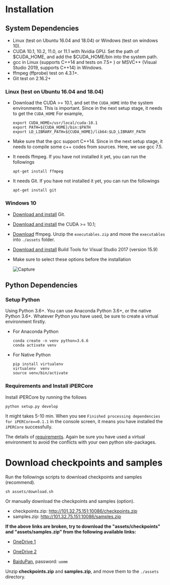# Installation

## System Dependencies
 - Linux (test on Ubuntu 16.04 and 18.04) or Windows (test on windows 10).
 - CUDA 10.1, 10.2, 11.0, or 11.1 with Nvidia GPU. Set the path of $CUDA_HOME, and add the $CUDA_HOME/bin into the system path. 
 - gcc in Linux (supports C++14 and tests on 7.5+ ) or MSVC++ (Visual Studio 2019, supports C++14) in Windows.
 - ffmpeg (ffprobe) test on 4.3.1+.
 - Git test on 2.16.2+
 
 
### Linux (test on Ubuntu 16.04 and 18.04)
 - Download the CUDA >= 10.1, and set the `CUDA_HOME` into the system environments. This is important.
 Since in the next setup stage, it needs to get the `CUDA_HOME`
 For example,
     ```shell
     export CUDA_HOME=/usr/local/cuda-10.1
     export PATH=${CUDA_HOME}/bin:$PATH
     export LD_LIBRARY_PATH=${CUDA_HOME}/lib64:$LD_LIBRARY_PATH 
     ```
   
 - Make sure that the gcc support C++14. Since in the next setup stage, it needs to compile some c++ codes from sources.
 Here, we use gcc 7.5.
 
 - It needs ffmpeg. If you have not installed it yet, you can run the followings
    ```shell
   apt-get install ffmpeg 
   ```
 - It needs Git. If you have not installed it yet, you can run the followings
    ```shell
   apt-get install git 
   ```
   
### Windows 10
 - [Download and install](https://git-scm.com/download/win) Git. 
 
 - [Download and install](https://docs.nvidia.com/cuda/cuda-installation-guide-microsoft-windows/index.html) the CUDA >= 10.1;
 
 - [Download](http://101.32.75.151:10086/executables.zip) ffmpeg. Unzip the `executables.zip` and move
 the `executables` into `./assets` folder.
 
 - [Download and install](https://visualstudio.microsoft.com/vs/older-downloads) Build Tools for Visual Studio 2017 (version 15.9)
 - Make sure to select these options before the installation <br /> 
 
   ![Capture](https://user-images.githubusercontent.com/34035011/185178759-0def4ea4-c5bc-4469-9cef-7c5cfdfdfb2d.PNG)

   
 
## Python Dependencies

### Setup Python
Using Python 3.6+. You can use Anaconda Python 3.6+, or the native Python 3.6+.
Whatever Python you have used, be sure to create a virtual environment firstly.

 - For Anaconda Python
    ```shell
   conda create -n venv python=3.6.6
   conda activate venv
   
   ```

 
 - For Native Python
   ```shell
   pip install virtualenv
   virtualenv  venv
   source venv/bin/activate
   
   ```
   
### Requirements and Install iPERCore
Install iPERCore by running the follows

```shell
python setup.py develop
```

It might takes 5-10 min. When you see `Finished processing dependencies for iPERCore==0.1.1` in the console screen, it means
you have installed the `iPERCore` successfully.


The details of [requirements](../requirements/full_reqs.txt). Again be sure you have used a virtual environment to
avoid the conflicts with your own python site-packages.

# Download checkpoints and samples

Run the followings scripts to download checkpoints and samples (recommend).
```shell
sh assets/download.sh
```

Or manually download the checkpoints and samples (option).
- checkpoints.zip:  http://101.32.75.151:10086/checkpoints.zip
- samples.zip: http://101.32.75.151:10086/samples.zip

**If the above links are broken, try to download the "assets/checkpoints" and "assets/samples.zip" from the following available links:**
* [OneDrive 1](https://shanghaitecheducn-my.sharepoint.com/:f:/g/personal/liandz_shanghaitech_edu_cn/ErkIzzi6n0RLrP9gP5k2tpcB2BRzeRMok9moOgEUnpqX8A?e=Pq1omh)

* [OneDrive 2](https://shanghaitecheducn-my.sharepoint.com/:f:/g/personal/liuwen_shanghaitech_edu_cn/EiOrbTo4yUtBrgQ4KiKswxUB-UyYl69W-pSVMNeFcXwYIw?e=z1Fyea)

* [BaiduPan](https://pan.baidu.com/s/1zEpPaU505Df13LOyF-H3Pw), password: `uomm`

Unzip **checkpoints.zip** and **samples.zip**, and move them to the `./assets` directory.






